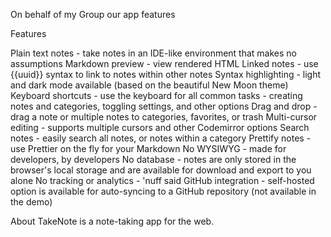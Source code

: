 On behalf of my Group 
our app features 
 
 
Features


Plain text notes - take notes in an IDE-like environment that makes no assumptions
Markdown preview - view rendered HTML
Linked notes - use {{uuid}} syntax to link to notes within other notes
Syntax highlighting - light and dark mode available (based on the beautiful New Moon theme)
Keyboard shortcuts - use the keyboard for all common tasks - creating notes and categories, toggling settings, and other options
Drag and drop - drag a note or multiple notes to categories, favorites, or trash
Multi-cursor editing - supports multiple cursors and other Codemirror options
Search notes - easily search all notes, or notes within a category
Prettify notes - use Prettier on the fly for your Markdown
No WYSIWYG - made for developers, by developers
No database - notes are only stored in the browser's local storage and are available for download and export to you alone
No tracking or analytics - 'nuff said
GitHub integration - self-hosted option is available for auto-syncing to a GitHub repository (not available in the demo)


About
TakeNote is a note-taking app for the web. 

